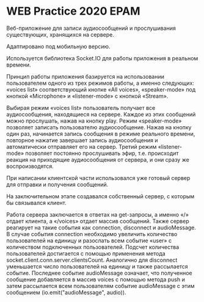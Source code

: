 # WEB Practice 2020 EPAM 

Веб-приложение для записи аудиосообщений и прослушивания существующих, хранящихся на сервере. 

Адаптировано под мобильную версию. 

Используется библиотека Socket.IO для работы приложения в реальном времени. 

Принцип работы приложения базируется на использовании пользователем одного из трех режимов работы, а именно следующих: «voices list» соответствующий кнопке «All voices», «speaker-mode» под кнопкой «Microphone» и «listener-mode» с кнопкой «Stream».

Выбирая режим «voices list» пользователь получает все аудиосообщения, находящиеся на сервере. Каждое из этих сообщений можно прослушать, нажав на кнопку play. Режим «speaker-mode» позволяет записать пользователю аудиосообщение. Нажав на кнопку один раз, начинается запись сообщения в режиме реального времени, повторное нажатие завершает запись аудиосообщения и автоматически отправляет его на сервер. Третий режим «listener-mode» позволяет постоянно прослушивать эфир, т.е. происходит реакция на приходящие аудиосообщения от сервера, и они сразу же воспроизводятся.

При написании клиентской части использовался уже готовый сервер для отправки и получения сообщений.

На заключительном этапе создавался собственный сервер, с которым бы связывался клиент.

Работа сервера заключается в ответах на get-запросы, а именно «/» отдает клиента, а «/voices» отдает массив сообщений. Также сервер реагирует на такие события как connection, disconnect и audioMessage. В случае события connection необходимо увеличить количество пользователей на единицу и разослать всем событие «user» с количеством подключенных пользователей. Подсчет количества пользователей достигается с помощью применения метода socket.client.conn.server.clientsCount. Аналогично для disconnect уменьшается число пользователей на единицу и также рассылается событие. Последнее событие audioMessage означает, что полученное сообщение добавляется в массив voices с помощью метода push и затем рассылается всем пользователям событие audioMessage с этим сообщением (io.emit("audioMessage", audio)).
